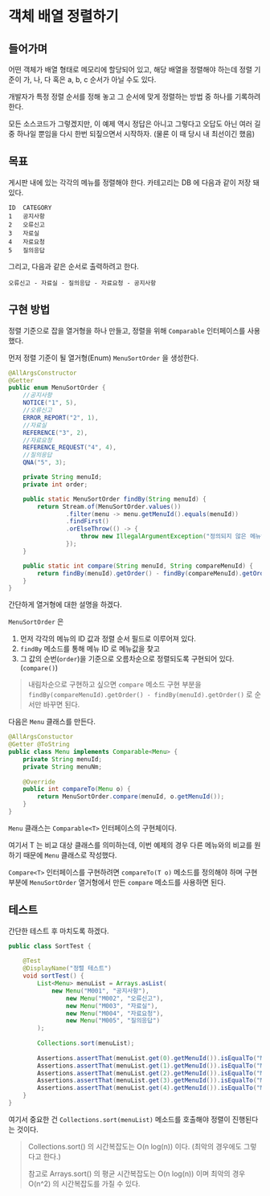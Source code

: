 # 객체 배열 정렬하기

## 들어가며

어떤 객체가 배열 형태로 메모리에 할당되어 있고, 해당 배열을 정렬해야 하는데 정렬 기준이 가, 나, 다 혹은 a, b, c 순서가 아닐 수도 있다.

개발자가 특정 정렬 순서를 정해 놓고 그 순서에 맞게 정렬하는 방법 중 하나를 기록하려 한다.

모든 소스코드가 그렇겠지만, 이 예제 역시 정답은 아니고 그렇다고 오답도 아닌 여러 길 중 하나일 뿐임을 다시 한번 되짚으면서 시작하자.
(물론 이 때 당시 내 최선이긴 했음)

## 목표

게시판 내에 있는 각각의 메뉴를 정렬해야 한다. 카테고리는 DB 에 다음과 같이 저장 돼있다.

```
ID  CATEGORY
1   공지사항
2   오류신고
3   자료실
4   자료요청
5   질의응답
```

그리고, 다음과 같은 순서로 출력하려고 한다.

```오류신고 - 자료실 - 질의응답 - 자료요청 - 공지사항```

## 구현 방법

정렬 기준으로 잡을 열거형을 하나 만들고, 정렬을 위해 ```Comparable``` 인터페이스를 사용했다. 

먼저 정렬 기준이 될 열거형(Enum) ```MenuSortOrder``` 을 생성한다.

```java
@AllArgsConstructor
@Getter
public enum MenuSortOrder {
    //공지사항
    NOTICE("1", 5),
    //오류신고
    ERROR_REPORT("2", 1),
    //자료실
    REFERENCE("3", 2),
    //자료요청
    REFERENCE_REQUEST("4", 4),
    //질의응답
    QNA("5", 3);

    private String menuId;
    private int order;

    public static MenuSortOrder findBy(String menuId) {
        return Stream.of(MenuSortOrder.values())
                .filter(menu -> menu.getMenuId().equals(menuId))
                .findFirst()
                .orElseThrow(() -> {
                    throw new IllegalArgumentException("정의되지 않은 메뉴입니다. [ " + menuId + " ] ");
                });
    }

    public static int compare(String menuId, String compareMenuId) {
        return findBy(menuId).getOrder() - findBy(compareMenuId).getOrder();
    }
}
```

간단하게 열거형에 대한 설명을 하겠다.

```MenuSortOrder``` 은
1. 먼저 각각의 메뉴의 ID 값과 정렬 순서 필드로 이루어져 있다.
2. ```findBy``` 메소드를 통해 메뉴 ID 로 메뉴값을 찾고
3. 그 값의 순번(```order```)을 기준으로 오름차순으로 정렬되도록 구현되어 있다. (```compare()```)

> 내림차순으로 구현하고 싶으면 ```compare``` 메소드 구현 부분을
> ```findBy(compareMenuId).getOrder() - findBy(menuId).getOrder()``` 로 순서만 바꾸면 된다.

다음은 ```Menu``` 클래스를 만든다.

```java
@AllArgsConstuctor
@Getter @ToString
public class Menu implements Comparable<Menu> {
    private String menuId;
    private String menuNm;
    
    @Override
    public int compareTo(Menu o) {
        return MenuSortOrder.compare(menuId, o.getMenuId());
    }
}
```

```Menu``` 클래스는 ```Comparable<T>``` 인터페이스의 구현체이다.

여기서 T 는 비교 대상 클래스를 의미하는데, 이번 예제의 경우 다른 메뉴와의 비교를 원하기 때문에 ```Menu``` 클래스로 작성했다.

```Compare<T>``` 인터페이스를 구현하려면 ```compareTo(T o)``` 메소드를 정의해야 하며 구현 부분에
```MenuSortOrder``` 열거형에서 만든 ```compare``` 메소드를 사용하면 된다.

## 테스트

간단한 테스트 후 마치도록 하겠다.

```java
public class SortTest {
    
    @Test
    @DisplayName("정렬 테스트")
    void sortTest() {
        List<Menu> menuList = Arrays.asList(
        	new Menu("M001", "공지사항"), 
                new Menu("M002", "오류신고"), 
                new Menu("M003", "자료실"), 
                new Menu("M004", "자료요청"), 
                new Menu("M005", "질의응답")
        );
        
        Collections.sort(menuList);
        
        Assertions.assertThat(menuList.get(0).getMenuId()).isEqualTo("M002");
        Assertions.assertThat(menuList.get(1).getMenuId()).isEqualTo("M003");
        Assertions.assertThat(menuList.get(2).getMenuId()).isEqualTo("M005");
        Assertions.assertThat(menuList.get(3).getMenuId()).isEqualTo("M004");
        Assertions.assertThat(menuList.get(4).getMenuId()).isEqualTo("M001");
    }
}
```

여기서 중요한 건 ```Collections.sort(menuList)``` 메소드를 호출해야 정렬이 진행된다는 것이다.

> Collections.sort() 의 시간복잡도는 O(n log(n)) 이다. (최악의 경우에도 그렇다고 한다.)
> 
> 참고로 Arrays.sort() 의 평균 시간복잡도는 O(n log(n)) 이며 최악의 경우 O(n^2) 의 시간복잡도를 가질 수 있다. 